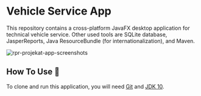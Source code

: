 # Vehicle Service App

This repository contains a cross-platform JavaFX desktop application for technical vehicle service. Other used tools are SQLite database, 
JasperReports, Java ResourceBundle (for internationalization), and Maven.

![rpr-projekat-app-screenshots](https://user-images.githubusercontent.com/44180058/128631541-dc526a45-0487-4ac8-a485-b8e9eeaab925.jpeg)

## How To Use :wrench:

To clone and run this application, you will need [Git](https://git-scm.com) and 
[JDK 10](https://www.oracle.com/java/technologies/java-archive-javase10-downloads.html).
